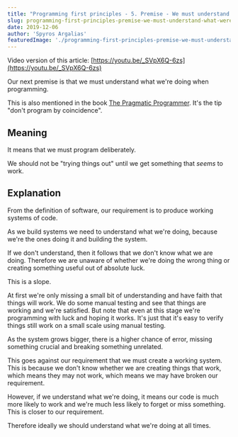```yaml
---
title: "Programming first principles - 5. Premise - We must understand what we're doing"
slug: programming-first-principles-premise-we-must-understand-what-were-doing
date: 2019-12-06
author: 'Spyros Argalias'
featuredImage: './programming-first-principles-premise-we-must-understand-what-were-doing.png'
---
```


Video version of this article: [https://youtu.be/_SVpX6Q-6zs](https://youtu.be/_SVpX6Q-6zs)

Our next premise is that we must understand what we're doing when programming.

This is also mentioned in the book [The Pragmatic Programmer](https://pragprog.com/book/tpp20/the-pragmatic-programmer-20th-anniversary-edition). It's the tip "don't program by coincidence".

## Meaning

It means that we must program deliberately.

We should not be "trying things out" until we get something that _seems_ to work.

## Explanation

From the definition of software, our requirement is to produce working systems of code.

As we build systems we need to understand what we're doing, because we're the ones doing it and building the system.

If we don't understand, then it follows that we don't know what we are doing. Therefore we are unaware of whether we're doing the wrong thing or creating something useful out of absolute luck.

This is a slope.

At first we're only missing a small bit of understanding and have faith that things will work. We do some manual testing and see that things are working and we're satisfied. But note that even at this stage we're programming with luck and hoping it works. It's just that it's easy to verify things still work on a small scale using manual testing.

As the system grows bigger, there is a higher chance of error, missing something crucial and breaking something unrelated.

This goes against our requirement that we must create a working system. This is because we don't know whether we are creating things that work, which means they may not work, which means we may have broken our requirement.

However, if we understand what we're doing, it means our code is much more likely to work and we're much less likely to forget or miss something. This is closer to our requirement.

Therefore ideally we should understand what we're doing at all times.
